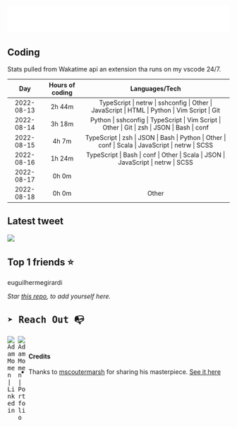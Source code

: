 
![test image size](/assets/welcome_message.gif)

## Coding
Stats pulled from Wakatime api an extension tha runs on my vscode 24/7.

|Day|Hours of coding|Languages/Tech|
|:-:|:-:|:-:|
|2022-08-13|2h 44m|TypeScript &#124; netrw &#124; sshconfig &#124; Other &#124; JavaScript &#124; HTML &#124; Python &#124; Vim Script &#124; Git|
|2022-08-14|3h 18m|Python &#124; sshconfig &#124; TypeScript &#124; Vim Script &#124; Other &#124; Git &#124; zsh &#124; JSON &#124; Bash &#124; conf|
|2022-08-15|4h 7m|TypeScript &#124; zsh &#124; JSON &#124; Bash &#124; Python &#124; Other &#124; conf &#124; Scala &#124; JavaScript &#124; netrw &#124; SCSS|
|2022-08-16|1h 24m|TypeScript &#124; Bash &#124; conf &#124; Other &#124; Scala &#124; JSON &#124; JavaScript &#124; netrw &#124; SCSS|
|2022-08-17|0h 0m||
|2022-08-18|0h 0m|Other|

## Latest tweet
[<img src="<tweet-image-url>" width="400">](<tweet-url>)

## Top 1 friends ⭐️
euguilhermegirardi

*Star [this repo](https://github.com/AdamMomen/AdamMomen), to add yourself here.*


<samp>

## ➤ Reach Out :mailbox_with_no_mail:

>
  <a href="https://www.linkedin.com/in/adam-momen-99596275/">
     <img align="left" alt="Adam Momen | Linkedin" width="24px" src="./assets/Linkedin.svg" />
   </a>

   <a href="https://adammomen.com/">
     <img align="left" alt="Adam Momen | Portfolio" width="24px" src="./assets/web.svg" />
   </a>

</samp>

<br>

#### Credits
* Thanks to [mscoutermarsh](https://github.com/mscoutermarsh) for sharing his masterpiece. [See it here](https://github.com/mscoutermarsh/mscoutermarsh)
